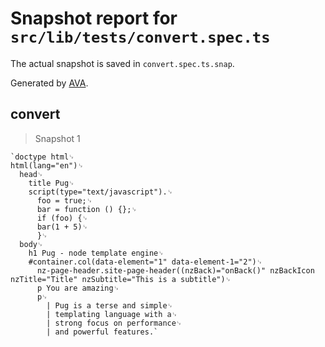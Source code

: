 # Snapshot report for `src/lib/tests/convert.spec.ts`

The actual snapshot is saved in `convert.spec.ts.snap`.

Generated by [AVA](https://avajs.dev).

## convert

> Snapshot 1

    `doctype html␊
    html(lang="en")␊
      head␊
        title Pug␊
        script(type="text/javascript").␊
          foo = true;␊
          bar = function () {};␊
          if (foo) {␊
          bar(1 + 5)␊
          }␊
      body␊
        h1 Pug - node template engine␊
        #container.col(data-element="1" data-element-1="2")␊
          nz-page-header.site-page-header((nzBack)="onBack()" nzBackIcon nzTitle="Title" nzSubtitle="This is a subtitle")␊
          p You are amazing␊
          p␊
            | Pug is a terse and simple␊
            | templating language with a␊
            | strong focus on performance␊
            | and powerful features.`

